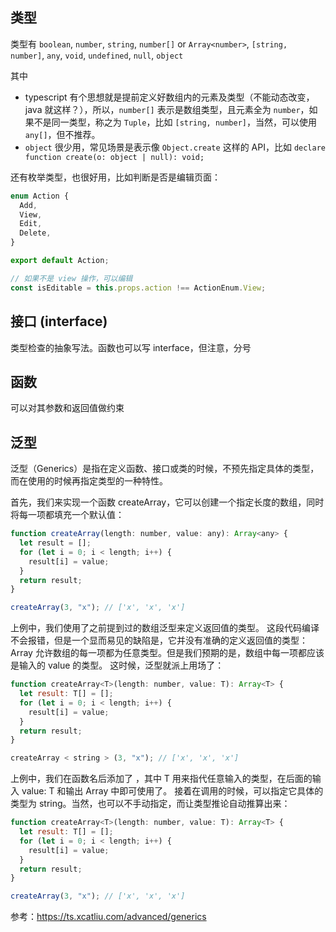 ## 类型

类型有 `boolean`, `number`, `string`, `number[]` or `Array<number>`, `[string, number]`, `any`, `void`, `undefined`, `null`, `object`

其中

- typescript 有个思想就是提前定义好数组内的元素及类型（不能动态改变，java 就这样？），所以，`number[]` 表示是数组类型，且元素全为 `number`，如果不是同一类型，称之为 `Tuple`，比如 `[string, number]`，当然，可以使用 `any[]`，但不推荐。
- `object` 很少用，常见场景是表示像 `Object.create` 这样的 API，比如 `declare function create(o: object | null): void;`

还有枚举类型，也很好用，比如判断是否是编辑页面：

```js
enum Action {
  Add,
  View,
  Edit,
  Delete,
}

export default Action;

// 如果不是 view 操作，可以编辑
const isEditable = this.props.action !== ActionEnum.View;
```

## 接口 (interface)

类型检查的抽象写法。函数也可以写 interface，但注意，分号

## 函数

可以对其参数和返回值做约束

## 泛型

泛型（Generics）是指在定义函数、接口或类的时候，不预先指定具体的类型，而在使用的时候再指定类型的一种特性。

首先，我们来实现一个函数 createArray，它可以创建一个指定长度的数组，同时将每一项都填充一个默认值：

```js
function createArray(length: number, value: any): Array<any> {
  let result = [];
  for (let i = 0; i < length; i++) {
    result[i] = value;
  }
  return result;
}

createArray(3, "x"); // ['x', 'x', 'x']
```

上例中，我们使用了之前提到过的数组泛型来定义返回值的类型。
这段代码编译不会报错，但是一个显而易见的缺陷是，它并没有准确的定义返回值的类型：
Array<any> 允许数组的每一项都为任意类型。但是我们预期的是，数组中每一项都应该是输入的 value 的类型。
这时候，泛型就派上用场了：

```js
function createArray<T>(length: number, value: T): Array<T> {
  let result: T[] = [];
  for (let i = 0; i < length; i++) {
    result[i] = value;
  }
  return result;
}

createArray < string > (3, "x"); // ['x', 'x', 'x']
```

上例中，我们在函数名后添加了 <T>，其中 T 用来指代任意输入的类型，在后面的输入 value: T 和输出 Array<T> 中即可使用了。
接着在调用的时候，可以指定它具体的类型为 string。当然，也可以不手动指定，而让类型推论自动推算出来：

```js
function createArray<T>(length: number, value: T): Array<T> {
  let result: T[] = [];
  for (let i = 0; i < length; i++) {
    result[i] = value;
  }
  return result;
}

createArray(3, "x"); // ['x', 'x', 'x']
```

参考：https://ts.xcatliu.com/advanced/generics
